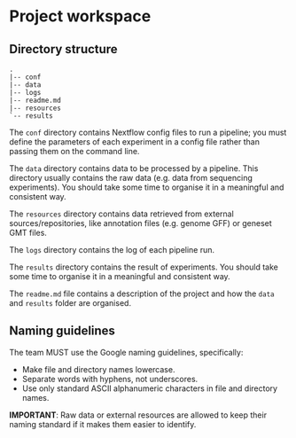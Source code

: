 # Project workspace


## Directory structure

```
.
|-- conf
|-- data
|-- logs
|-- readme.md
|-- resources
`-- results
```

The `conf` directory contains Nextflow config files to run a pipeline; you must
define the parameters of each experiment in a config file rather than passing
them on the command line.

The `data` directory contains data to be processed by a pipeline. This directory
usually contains the raw data (e.g. data from sequencing experiments). You
should take some time to organise it in a meaningful and consistent way.

The `resources` directory contains data retrieved from external
sources/repositories, like annotation files (e.g. genome GFF) or geneset GMT
files.

The `logs` directory contains the log of each pipeline run.

The `results` directory contains the result of experiments. You should take some
time to organise it in a meaningful and consistent way.

The `readme.md` file contains a description of the project and how the `data`
and `results` folder are organised.  

## Naming guidelines

The team MUST use the Google naming guidelines, specifically: 

- Make file and directory names lowercase. 
- Separate words with hyphens, not underscores. 
- Use only standard ASCII alphanumeric characters in file and directory names.

**IMPORTANT**: Raw data or external resources are allowed to keep their naming
standard if it makes them easier to identify.